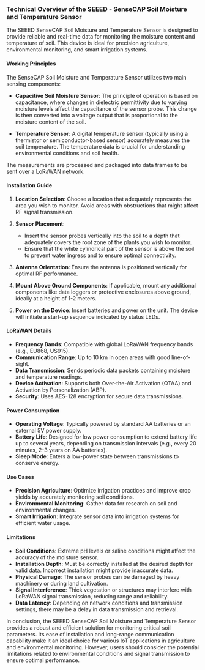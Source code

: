 ### Technical Overview of the SEEED - SenseCAP Soil Moisture and Temperature Sensor

The SEEED SenseCAP Soil Moisture and Temperature Sensor is designed to provide reliable and real-time data for monitoring the moisture content and temperature of soil. This device is ideal for precision agriculture, environmental monitoring, and smart irrigation systems.

#### Working Principles

The SenseCAP Soil Moisture and Temperature Sensor utilizes two main sensing components:
- **Capacitive Soil Moisture Sensor**: The principle of operation is based on capacitance, where changes in dielectric permittivity due to varying moisture levels affect the capacitance of the sensor probe. This change is then converted into a voltage output that is proportional to the moisture content of the soil.
  
- **Temperature Sensor**: A digital temperature sensor (typically using a thermistor or semiconductor-based sensor) accurately measures the soil temperature. The temperature data is crucial for understanding environmental conditions and soil health.

The measurements are processed and packaged into data frames to be sent over a LoRaWAN network.

#### Installation Guide

1. **Location Selection**: Choose a location that adequately represents the area you wish to monitor. Avoid areas with obstructions that might affect RF signal transmission.

2. **Sensor Placement**:
   - Insert the sensor probes vertically into the soil to a depth that adequately covers the root zone of the plants you wish to monitor.
   - Ensure that the white cylindrical part of the sensor is above the soil to prevent water ingress and to ensure optimal connectivity.

3. **Antenna Orientation**: Ensure the antenna is positioned vertically for optimal RF performance.

4. **Mount Above Ground Components**: If applicable, mount any additional components like data loggers or protective enclosures above ground, ideally at a height of 1-2 meters.

5. **Power on the Device**: Insert batteries and power on the unit. The device will initiate a start-up sequence indicated by status LEDs.

#### LoRaWAN Details

- **Frequency Bands**: Compatible with global LoRaWAN frequency bands (e.g., EU868, US915).
- **Communication Range**: Up to 10 km in open areas with good line-of-sight.
- **Data Transmission**: Sends periodic data packets containing moisture and temperature readings.
- **Device Activation**: Supports both Over-the-Air Activation (OTAA) and Activation by Personalization (ABP).
- **Security**: Uses AES-128 encryption for secure data transmissions.

#### Power Consumption

- **Operating Voltage**: Typically powered by standard AA batteries or an external 5V power supply.
- **Battery Life**: Designed for low power consumption to extend battery life up to several years, depending on transmission intervals (e.g., every 20 minutes, 2-3 years on AA batteries).
- **Sleep Mode**: Enters a low-power state between transmissions to conserve energy.

#### Use Cases

- **Precision Agriculture**: Optimize irrigation practices and improve crop yields by accurately monitoring soil conditions.
- **Environmental Monitoring**: Gather data for research on soil and environmental changes.
- **Smart Irrigation**: Integrate sensor data into irrigation systems for efficient water usage.

#### Limitations

- **Soil Conditions**: Extreme pH levels or saline conditions might affect the accuracy of the moisture sensor.
- **Installation Depth**: Must be correctly installed at the desired depth for valid data. Incorrect installation might provide inaccurate data.
- **Physical Damage**: The sensor probes can be damaged by heavy machinery or during land cultivation.
- **Signal Interference**: Thick vegetation or structures may interfere with LoRaWAN signal transmission, reducing range and reliability.
- **Data Latency**: Depending on network conditions and transmission settings, there may be a delay in data transmission and retrieval.

In conclusion, the SEEED SenseCAP Soil Moisture and Temperature Sensor provides a robust and efficient solution for monitoring critical soil parameters. Its ease of installation and long-range communication capability make it an ideal choice for various IoT applications in agriculture and environmental monitoring. However, users should consider the potential limitations related to environmental conditions and signal transmission to ensure optimal performance.